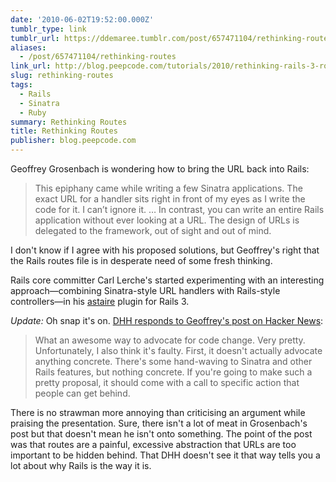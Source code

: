 ```yaml
---
date: '2010-06-02T19:52:00.000Z'
tumblr_type: link
tumblr_url: https://ddemaree.tumblr.com/post/657471104/rethinking-routes
aliases:
  - /post/657471104/rethinking-routes
link_url: http://blog.peepcode.com/tutorials/2010/rethinking-rails-3-routes
slug: rethinking-routes
tags:
  - Rails
  - Sinatra
  - Ruby
summary: Rethinking Routes
title: Rethinking Routes
publisher: blog.peepcode.com
---
```


Geoffrey Grosenbach is wondering how to bring the URL back into Rails:

> This epiphany came while writing a few Sinatra applications. The exact URL for a handler sits right in front of my eyes as I write the code for it. I can’t ignore it. &hellip; In contrast, you can write an entire Rails application without ever looking at a URL. The design of URLs is delegated to the framework, out of sight and out of mind.

I don't know if I agree with his proposed solutions, but Geoffrey's right that the Rails routes file is in desperate need of some fresh thinking.

Rails core committer Carl Lerche's started experimenting with an interesting approach—combining Sinatra-style URL handlers with Rails-style controllers—in his [astaire](http://github.com/carllerche/astaire) plugin for Rails 3.

*Update:* Oh snap it's on. [DHH responds to Geoffrey's post on Hacker News](http://news.ycombinator.com/item?id=1398903):

> What an awesome way to advocate for code change. Very pretty. Unfortunately, I also think it's faulty. First, it doesn't actually advocate anything concrete. There's some hand-waving to Sinatra and other Rails features, but nothing concrete. If you're going to make such a pretty proposal, it should come with a call to specific action that people can get behind.

There is no strawman more annoying than criticising an argument while praising the presentation. Sure, there isn't a lot of meat in Grosenbach's post but that doesn't mean he isn't onto something. The point of the post was that routes are a painful, excessive abstraction that URLs are too important to be hidden behind. That DHH doesn't see it that way tells you a lot about why Rails is the way it is.